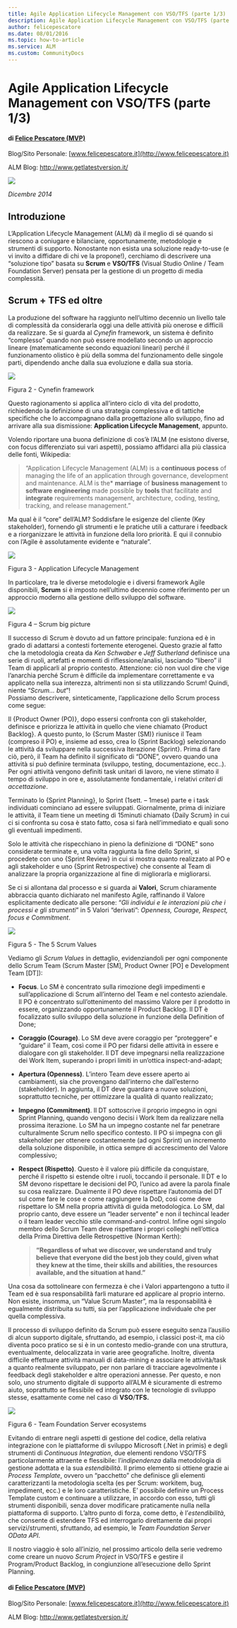 ```yaml
---
title: Agile Application Lifecycle Management con VSO/TFS (parte 1/3)
description: Agile Application Lifecycle Management con VSO/TFS (parte 1/3)
author: felicepescatore
ms.date: 08/01/2016
ms.topic: how-to-article
ms.service: ALM
ms.custom: CommunityDocs
---
```


# Agile Application Lifecycle Management con VSO/TFS (parte 1/3)

#### di [Felice Pescatore (MVP)](http://mvp.microsoft.com/en-us/mvp/Felice%20Pescatore-5001016)

Blog/Sito Personale: [www.felicepescatore.it](http://www.felicepescatore.it)

ALM Blog: <http://www.getlatestversion.it/>

![](./img/MVPLogo.png)

*Dicembre 2014*

Introduzione
------------

L’Application Lifecycle Management (ALM) dà il meglio di sé quando si
riescono a coniugare e bilanciare, opportunamente, metodologie e
strumenti di supporto. Nonostante non esista una soluzione ready-to-use
(e vi invito a diffidare di chi ve la propone!), cerchiamo di descrivere
una “soluzione tipo” basata su **Scrum** e **VSO/TFS** (Visual Studio
Online / Team Foundation Server) pensata per la gestione di un progetto
di media complessità.

Scrum + TFS ed oltre
--------------------

La produzione del software ha raggiunto nell’ultimo decennio un livello
tale di complessità da considerarla oggi una delle attività più onerose
e difficili da realizzare. Se si guarda al *Cynefin* framework, un
sistema è definito “complesso” quando non può essere modellato secondo
un approccio lineare (matematicamente secondo equazioni lineari) perché
il funzionamento olistico è più della somma del funzionamento delle
singole parti, dipendendo anche dalla sua evoluzione e dalla sua storia.

![](./img/AgileALMConVSOTFS1/image2.png)
    

Figura 2 - Cynefin framework

Questo ragionamento si applica all’intero ciclo di vita del prodotto,
richiedendo la definizione di una strategia complessiva e di tattiche
specifiche che lo accompagnano dalla progettazione allo sviluppo, fino
ad arrivare alla sua dismissione: **Application Lifecycle Management**,
appunto.

Volendo riportare una buona definizione di cos’è l’ALM (ne esistono
diverse, con focus differenziato sui vari aspetti), possiamo affidarci
alla più classica delle fonti, Wikipedia:

> “Application Lifecycle Management (ALM) is a **continuous pocess** of managing the life of an application through governance, development and maintenance. ALM is the* **marriage** of **business management** to **software engineering** made possible by **tools** that facilitate and **integrate** requirements management, architecture, coding, testing, tracking, and release management.”

Ma qual è il “core” dell’ALM? Soddisfare le esigenze del cliente (Key
stakeholder), fornendo gli strumenti e le pratiche utili a catturare i
feedback e a riorganizzare le attività in funzione della loro priorità.
E qui il connubio con l’Agile è assolutamente evidente e “naturale”.

![](./img/AgileALMConVSOTFS1/image3.png)

Figura 3 - Application Lifecycle Management

In particolare, tra le diverse metodologie e i diversi framework Agile
disponibili, **Scrum** si è imposto nell’ultimo decennio come
riferimento per un approccio moderno alla gestione dello sviluppo del
software.

![](./img/AgileALMConVSOTFS1/image4.png)

Figura 4 – Scrum big picture

Il successo di Scrum è dovuto ad un fattore principale: funziona ed è in
grado di adattarsi a contesti fortemente eterogenei. Questo grazie al
fatto che la metodologia creata da *Ken Schwaber* e *Jeff Sutherland*
definisce una serie di ruoli, artefatti e momenti di
riflessione/analisi, lasciando “libero” il Team di applicarli al proprio
contesto. Attenzione: ciò non vuol dire che vige l’anarchia perché Scrum
è difficile da implementare correttamente e va applicato nella sua
interezza, altrimenti non si sta utilizzando Scrum! Quindi, niente
“*Scrum… but*”!\
Possiamo descrivere, sinteticamente, l’applicazione dello Scrum process
come segue:

Il {Product Owner (PO)}, dopo essersi confronta con gli stakeholder,
definisce e priorizza le attività in quello che viene chiamato {Product
Backlog}. A questo punto, lo {Scrum Master (SM)} riunisce il Team
(compreso il PO) e, insieme ad esso, crea lo {Sprint Backlog}
selezionando le attività da sviluppare nella successiva Iterazione
{Sprint}. Prima di fare ciò, però, il Team ha definito il significato di
“DONE”, ovvero quando una attività si può definire terminata (sviluppo,
testing, documentazione, ecc..). Per ogni attività vengono definiti task
unitari di lavoro, ne viene stimato il tempo di sviluppo in ore e,
assolutamente fondamentale, i relativi *criteri di accettazione*.

Terminato lo {Sprint Planning}, lo Sprint (1sett. – 1mese) parte e i
task individuati cominciano ad essere sviluppati. Giornalmente, prima di
iniziare le attività, il Team tiene un meeting di 15minuti chiamato
{Daily Scrum} in cui ci si confronta su cosa è stato fatto, cosa si farà
nell’immediato e quali sono gli eventuali impedimenti.

Solo le attività che rispecchiano in pieno la definizione di “DONE” sono
considerate terminate e, una volta raggiunta la fine dello Sprint, si
procedete con uno {Sprint Review} in cui si mostra quanto realizzato al
PO e agli stakeholder e uno {Sprint Retrospective} che consente al Team
di analizzare la propria organizzazione al fine di migliorarla e
migliorarsi.

Se ci si allontana dal processo e si guarda ai **Valori**, Scrum
chiaramente abbraccia quanto dichiarato nel manifesto Agile, raffinando
il Valore esplicitamente dedicato alle persone: “*Gli individui e le
interazioni più che i processi e gli strumenti*” in 5 Valori “derivati”:
*Openness, Courage, Respect, focus e Commitment*.

![](./img/AgileALMConVSOTFS1/image5.png)
    
Figura 5 - The 5 Scrum Values

Vediamo gli *Scrum Values* in dettaglio, evidenziandoli per ogni
componente dello Scrum Team (Scrum Master \[SM\], Product Owner \[PO\] e
Development Team \[DT\]):

- **Focus**. Lo SM è concentrato sulla rimozione degli impedimenti e
sull’applicazione di Scrum all’interno del Team e nel contesto
aziendale. Il PO è concentrato sull’ottenimento del massimo Valore per
il prodotto in essere, organizzando opportunamente il Product Backlog.
Il DT è focalizzato sullo sviluppo della soluzione in funzione della
Definition of Done;

- **Coraggio (Courage)**. Lo SM deve avere coraggio per “proteggere” e
“guidare” il Team, così come il PO per fidarsi delle attività in essere
e dialogare con gli stakeholder. Il DT deve impegnarsi nella
realizzazione dei Work Item, superando i propri limiti in un’ottica
inspect-and-adapt;

- **Apertura (Openness)**. L’intero Team deve essere aperto ai
cambiamenti, sia che provengano dall’interno che dall’esterno
(stakeholder). In aggiunta, il DT deve guardare a nuove soluzioni,
soprattutto tecniche, per ottimizzare la qualità di quanto realizzato;

- **Impegno (Commitment)**. Il DT sottoscrive il proprio impegno in ogni
Sprint Planning, quando vengono decisi i Work Item da realizzare nella
prossima iterazione. Lo SM ha un impegno costante nel far penetrare
culturalmente Scrum nello specifico contesto. Il PO si impegna con gli
stakeholder per ottenere costantemente (ad ogni Sprint) un incremento
della soluzione disponibile, in ottica sempre di accrescimento del
Valore complessivo;

- **Respect (Rispetto)**. Questo è il valore più difficile da conquistare,
perché il rispetto si estende oltre i ruoli, toccando il personale. Il
DT e lo SM devono rispettare le decisioni del PO, l’unico ad avere la
parola finale su cosa realizzare. Dualmente il PO deve rispettare
l’autonomia del DT sul come fare le cose e come raggiungere la DoD, così
come deve rispettare lo SM nella propria attività di guida metodologica.
Lo SM, dal proprio canto, deve essere un “leader servente” e non il
techincal leader o il team leader vecchio stile command-and-control.
Infine ogni singolo membro dello Scrum Team deve rispettare i propri
colleghi nell’ottica della Prima Direttiva delle Retrospettive (Norman
Kerth):

    > **“Regardless of what we discover, we understand and truly believe
    > that everyone did the best job they could, given what they knew at the
    > time, their skills and abilities, the resources available, and the
    > situation at hand.”**


Una cosa da sottolineare con fermezza è che i Valori appartengono a
tutto il Team ed è sua responsabilità farli maturare ed applicare al
proprio interno. Non esiste, insomma, un “Value Scrum Master”, ma la
responsabilità è egualmente distribuita su tutti, sia per l’applicazione
individuale che per quella complessiva.

Il processo di sviluppo definito da Scrum può essere eseguito senza
l’ausilio di alcun supporto digitale, sfruttando, ad esempio, i classici
post-it, ma ciò diventa poco pratico se si è in un contesto medio-grande
con una struttura, eventualmente, delocalizzata in varie aree
geografiche. Inoltre, diventa difficile effettuare attività manuali di
data-mining e associare le attività/task a quanto realmente sviluppato,
per non parlare di tracciare agevolmente i feedback degli stakeholder e
altre operazioni annesse. Per questo, e non solo, uno strumento digitale
di supporto all’ALM è sicuramente di estremo aiuto, soprattutto se
flessibile ed integrato con le tecnologie di sviluppo stesse,
esattamente come nel caso di **VSO**/**TFS.**

![](./img/AgileALMConVSOTFS1/image6.png)

Figura 6 - Team Foundation Server ecosystems

Evitando di entrare negli aspetti di gestione del codice, della relativa
integrazione con le piattaforme di sviluppo Microsoft (.Net in primis) e
degli strumenti di *Continuous Integration*, due elementi rendono
VSO/TFS particolarmente attraente e flessibile: l’*indipendenza* dalla
metodologia di gestione adottata e la sua *estendibilità*. Il primo
elemento si ottiene grazie ai *Process Template*, ovvero un “pacchetto”
che definisce gli elementi caratterizzanti la metodologia scelta (es per
Scrum: workitem, bug, impediment, ecc.) e le loro caratteristiche. E’
possibile definire un Process Template custom e continuare a utilizzare,
in accordo con esso, tutti gli strumenti disponibili, senza dover
modificare praticamente nulla nella piattaforma di supporto. L’altro
punto di forza, come detto, è l’*estendibilità*, che consente di
estendere TFS ed interrogarlo direttamente dai propri servizi/strumenti,
sfruttando, ad esempio, le *Team Foundation Server OData API*.

Il nostro viaggio è solo all’inizio, nel prossimo articolo della serie
vedremo come creare un nuovo *Scrum Project* in VSO/TFS e gestire il
Program/Product Backlog, in congiunzione all’esecuzione dello Sprint
Planning.

#### di [Felice Pescatore (MVP)](http://mvp.microsoft.com/en-us/mvp/Felice%20Pescatore-5001016)

Blog/Sito Personale:
[www.felicepescatore.it](http://www.felicepescatore.it)

ALM Blog: <http://www.getlatestversion.it/>

